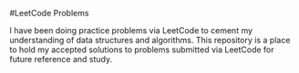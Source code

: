 #LeetCode Problems

I have been doing practice problems via LeetCode to cement my understanding of data structures and algorithms.
This repository is a place to hold my accepted solutions to problems submitted via LeetCode for future reference and study.
